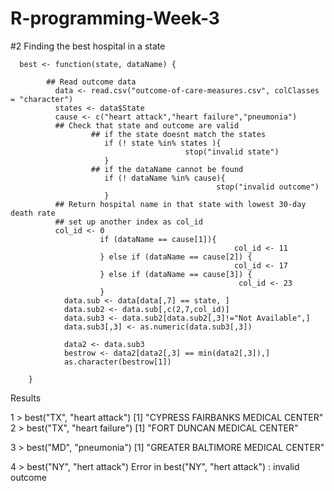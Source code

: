 # R-programming-Week-3


#2 Finding the best hospital in a state


      
      best <- function(state, dataName) {
  
            ## Read outcome data
              data <- read.csv("outcome-of-care-measures.csv", colClasses = "character")
              states <- data$State
              cause <- c("heart attack","heart failure","pneumonia")
              ## Check that state and outcome are valid
                      ## if the state doesnt match the states
                         if (! state %in% states ){
                                           stop("invalid state")
                         } 
                      ## if the dataName cannot be found  
                         if (! dataName %in% cause){
                                                  stop("invalid outcome")
                         } 
              ## Return hospital name in that state with lowest 30-day death rate
              ## set up another index as col_id
              col_id <- 0
                        if (dataName == cause[1]){
                                                      col_id <- 11
                        } else if (dataName == cause[2]) {
                                                      col_id <- 17
                        } else if (dataName == cause[3]) {
                                                       col_id <- 23
                        }
                data.sub <- data[data[,7] == state, ]
                data.sub2 <- data.sub[,c(2,7,col_id)]
                data.sub3 <- data.sub2[data.sub2[,3]!="Not Available",]
                data.sub3[,3] <- as.numeric(data.sub3[,3])

                data2 <- data.sub3
                bestrow <- data2[data2[,3] == min(data2[,3]),]
                as.character(bestrow[1])

        }

Results

1
      > best("TX", "heart attack")
      [1] "CYPRESS FAIRBANKS MEDICAL CENTER"
2
      > best("TX", "heart failure")
      [1] "FORT DUNCAN MEDICAL CENTER"

3
      > best("MD", "pneumonia")
      [1] "GREATER BALTIMORE MEDICAL CENTER"

4
      > best("NY", "hert attack")
      Error in best("NY", "hert attack") : invalid outcome
